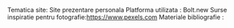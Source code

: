 Tematica site: Site prezentare personala
Platforma utilizata : Bolt.new
Surse inspiratie pentru fotografie:https://www.pexels.com
Materiale bibliografie : 
